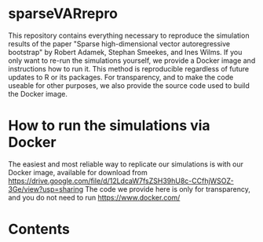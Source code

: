 # sparseVARrepro
This repository contains everything necessary to reproduce the simulation results of the paper "Sparse high-dimensional vector autoregressive bootstrap" by Robert Adamek, Stephan Smeekes, and Ines Wilms. 
If you only want to re-run the simulations yourself, we provide a Docker image and instructions how to run it. This method is reproducible regardless of future updates to R or its packages. For transparency, and to make the code useable for other purposes, we also provide the source code used to build the Docker image. 

# How to run the simulations via Docker
The easiest and most reliable way to replicate our simulations is with our Docker image, available for download from https://drive.google.com/file/d/12LdcaW7fsZSH39hU8c-CCfhjWSOZ-3Ge/view?usp=sharing 
The code we provide here is only for transparency, and you do not need to run 
https://www.docker.com/

# Contents




